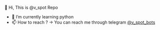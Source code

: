  👋 Hi, This is @v_spot Repo
- 🌱 I’m currently learning python 
- 📫 How to reach ? -> You can reach me through telegram [@v_spot_bots](https://t.me/v_spot_bots)

<!---
V-spot/v-spot is a ✨ special ✨ repository because its `README.md` (this file) appears on your GitHub profile.
You can click the Preview link to take a look at your changes.
--->
